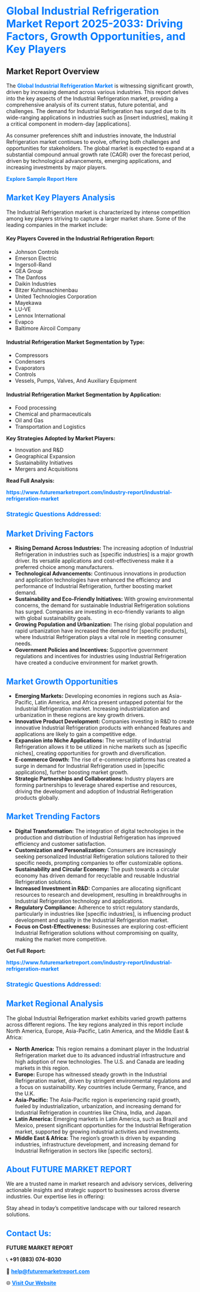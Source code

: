 <h1 style="color: #007BFF;">Global Industrial Refrigeration Market Report 2025-2033: Driving Factors, Growth Opportunities, and Key Players</h1>

<section id="overview">
<h2>Market Report Overview</h2>
<p>The <a href="https://www.futuremarketreport.com/industry-report/industrial-refrigeration-market" style="color: #007BFF; text-decoration: none;"><strong>Global Industrial Refrigeration Market</strong></a> is witnessing significant growth, driven by increasing demand across various industries. This report delves into the key aspects of the Industrial Refrigeration market, providing a comprehensive analysis of its current status, future potential, and challenges. The demand for Industrial Refrigeration has surged due to its wide-ranging applications in industries such as [insert industries], making it a critical component in modern-day [applications].</p>
<p>As consumer preferences shift and industries innovate, the Industrial Refrigeration market continues to evolve, offering both challenges and opportunities for stakeholders. The global market is expected to expand at a substantial compound annual growth rate (CAGR) over the forecast period, driven by technological advancements, emerging applications, and increasing investments by major players.</p>
</section>

<section id="overview">
<p><a href="https://www.futuremarketreport.com/request-sample/reportId=63276" style="color: #007BFF; text-decoration: none;"><strong>Explore Sample Report Here</strong></a></p>
</section>

<section id="key-players">
<h2 style="color: #007BFF;">Market Key Players Analysis</h2>
<p>The Industrial Refrigeration market is characterized by intense competition among key players striving to capture a larger market share. Some of the leading companies in the market include:</p>
<h4>Key Players Covered in the Industrial Refrigeration Report:</h4>
<ul><li>Johnson Controls</li><li>Emerson Electric</li><li>Ingersoll-Rand</li><li>GEA Group</li><li>The Danfoss</li><li>Daikin Industries</li><li>Bitzer Kuhlmaschinenbau</li><li>United Technologies Corporation</li><li>Mayekawa</li><li>LU-VE</li><li>Lennox International</li><li>Evapco</li><li>Baltimore Aircoil Company</li></ul>
<h4>Industrial Refrigeration Market Segmentation by Type:</h4>
<ul><li>Compressors</li><li>Condensers</li><li>Evaporators</li><li>Controls</li><li>Vessels, Pumps, Valves, And Auxiliary Equipment</li></ul>

<h4>Industrial Refrigeration Market Segmentation by Application:</h4>
<ul><li>Food processing</li><li>Chemical and pharmaceuticals</li><li>Oil and Gas</li><li>Transportation and Logistics</li></ul>
<p><strong>Key Strategies Adopted by Market Players:</strong></p>
<ul>
<li>Innovation and R&D</li>
<li>Geographical Expansion</li>
<li>Sustainability Initiatives</li>
<li>Mergers and Acquisitions</li>
</ul>
</section>

<section>
<p><strong>Read Full Analysis: </strong></p><a href="https://www.futuremarketreport.com/industry-report/industrial-refrigeration-market" style="color: #007BFF; text-decoration: none;"><strong>https://www.futuremarketreport.com/industry-report/industrial-refrigeration-market</strong></a>
<h3 style="color: #007BFF;">Strategic Questions Addressed:</h3>
</section>

<section id="driving-factors">
<h2 style="color: #007BFF;">Market Driving Factors</h2>
<ul>
<li><strong>Rising Demand Across Industries:</strong> The increasing adoption of Industrial Refrigeration in industries such as [specific industries] is a major growth driver. Its versatile applications and cost-effectiveness make it a preferred choice among manufacturers.</li>
<li><strong>Technological Advancements:</strong> Continuous innovations in production and application technologies have enhanced the efficiency and performance of Industrial Refrigeration, further boosting market demand.</li>
<li><strong>Sustainability and Eco-Friendly Initiatives:</strong> With growing environmental concerns, the demand for sustainable Industrial Refrigeration solutions has surged. Companies are investing in eco-friendly variants to align with global sustainability goals.</li>
<li><strong>Growing Population and Urbanization:</strong> The rising global population and rapid urbanization have increased the demand for [specific products], where Industrial Refrigeration plays a vital role in meeting consumer needs.</li>
<li><strong>Government Policies and Incentives:</strong> Supportive government regulations and incentives for industries using Industrial Refrigeration have created a conducive environment for market growth.</li>
</ul>
</section>

<section id="growth-opportunities">
<h2 style="color: #007BFF;">Market Growth Opportunities</h2>
<ul>
<li><strong>Emerging Markets:</strong> Developing economies in regions such as Asia-Pacific, Latin America, and Africa present untapped potential for the Industrial Refrigeration market. Increasing industrialization and urbanization in these regions are key growth drivers.</li>
<li><strong>Innovative Product Development:</strong> Companies investing in R&D to create innovative Industrial Refrigeration products with enhanced features and applications are likely to gain a competitive edge.</li>
<li><strong>Expansion into Niche Applications:</strong> The versatility of Industrial Refrigeration allows it to be utilized in niche markets such as [specific niches], creating opportunities for growth and diversification.</li>
<li><strong>E-commerce Growth:</strong> The rise of e-commerce platforms has created a surge in demand for Industrial Refrigeration used in [specific applications], further boosting market growth.</li>
<li><strong>Strategic Partnerships and Collaborations:</strong> Industry players are forming partnerships to leverage shared expertise and resources, driving the development and adoption of Industrial Refrigeration products globally.</li>
</ul>
</section>

<section id="trending-factors">
<h2 style="color: #007BFF;">Market Trending Factors</h2>
<ul>
<li><strong>Digital Transformation:</strong> The integration of digital technologies in the production and distribution of Industrial Refrigeration has improved efficiency and customer satisfaction.</li>
<li><strong>Customization and Personalization:</strong> Consumers are increasingly seeking personalized Industrial Refrigeration solutions tailored to their specific needs, prompting companies to offer customizable options.</li>
<li><strong>Sustainability and Circular Economy:</strong> The push towards a circular economy has driven demand for recyclable and reusable Industrial Refrigeration solutions.</li>
<li><strong>Increased Investment in R&D:</strong> Companies are allocating significant resources to research and development, resulting in breakthroughs in Industrial Refrigeration technology and applications.</li>
<li><strong>Regulatory Compliance:</strong> Adherence to strict regulatory standards, particularly in industries like [specific industries], is influencing product development and quality in the Industrial Refrigeration market.</li>
<li><strong>Focus on Cost-Effectiveness:</strong> Businesses are exploring cost-efficient Industrial Refrigeration solutions without compromising on quality, making the market more competitive.</li>
</ul>
</section>

<section>
<p><strong>Get Full Report: </strong></p><a href="https://www.futuremarketreport.com/industry-report/industrial-refrigeration-market" style="color: #007BFF; text-decoration: none;"><strong>https://www.futuremarketreport.com/industry-report/industrial-refrigeration-market</strong></a>
<h3 style="color: #007BFF;">Strategic Questions Addressed:</h3>
</section>


<section id="regional-analysis">
<h2 style="color: #007BFF;">Market Regional Analysis</h2>
<p>The global Industrial Refrigeration market exhibits varied growth patterns across different regions. The key regions analyzed in this report include North America, Europe, Asia-Pacific, Latin America, and the Middle East & Africa:</p>
<ul>
<li><strong>North America:</strong> This region remains a dominant player in the Industrial Refrigeration market due to its advanced industrial infrastructure and high adoption of new technologies. The U.S. and Canada are leading markets in this region.</li>
<li><strong>Europe:</strong> Europe has witnessed steady growth in the Industrial Refrigeration market, driven by stringent environmental regulations and a focus on sustainability. Key countries include Germany, France, and the U.K.</li>
<li><strong>Asia-Pacific:</strong> The Asia-Pacific region is experiencing rapid growth, fueled by industrialization, urbanization, and increasing demand for Industrial Refrigeration in countries like China, India, and Japan.</li>
<li><strong>Latin America:</strong> Emerging markets in Latin America, such as Brazil and Mexico, present significant opportunities for the Industrial Refrigeration market, supported by growing industrial activities and investments.</li>
<li><strong>Middle East & Africa:</strong> The region’s growth is driven by expanding industries, infrastructure development, and increasing demand for Industrial Refrigeration in sectors like [specific sectors].</li>
</ul>
</section>

<footer>
<h2 style="color: #007BFF;">About FUTURE MARKET REPORT</h2>
<p>We are a trusted name in market research and advisory services, delivering actionable insights and strategic support to businesses across diverse industries. Our expertise lies in offering:</p>

<p>Stay ahead in today’s competitive landscape with our tailored research solutions.</p>

<h2 style="color: #007BFF;">Contact Us:</h2>
<p><strong>FUTURE MARKET REPORT</strong></p>
<p>📞 <strong>+91 (883) 074-8030</strong></p>
<p>📧 <strong><a href="mailto:help@futuremarketreport.com" style="color: #007BFF;">help@futuremarketreport.com</a></strong></p>
<p>🌐 <strong><a href="https://www.futuremarketreport.com/" style="color: #007BFF;">Visit Our Website</a></strong></p>
</footer>